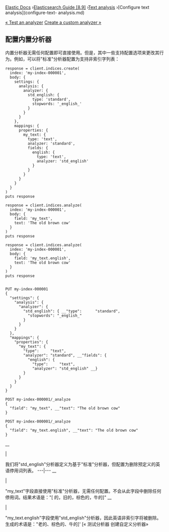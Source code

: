 

[Elastic Docs](/guide/) ›[Elasticsearch Guide [8.9]](index.md) ›[Text
analysis](analysis.md) ›[Configure text analysis](configure-text-
analysis.md)

[« Test an analyzer](test-analyzer.md) [Create a custom analyzer
»](analysis-custom-analyzer.md)

## 配置内置分析器

内置分析器无需任何配置即可直接使用。但是，其中一些支持配置选项来更改其行为。例如，可以将"标准"分析器配置为支持非索引字列表：

    
    
    response = client.indices.create(
      index: 'my-index-000001',
      body: {
        settings: {
          analysis: {
            analyzer: {
              std_english: {
                type: 'standard',
                stopwords: '_english_'
              }
            }
          }
        },
        mappings: {
          properties: {
            my_text: {
              type: 'text',
              analyzer: 'standard',
              fields: {
                english: {
                  type: 'text',
                  analyzer: 'std_english'
                }
              }
            }
          }
        }
      }
    )
    puts response
    
    response = client.indices.analyze(
      index: 'my-index-000001',
      body: {
        field: 'my_text',
        text: 'The old brown cow'
      }
    )
    puts response
    
    response = client.indices.analyze(
      index: 'my-index-000001',
      body: {
        field: 'my_text.english',
        text: 'The old brown cow'
      }
    )
    puts response
    
    
    PUT my-index-000001
    {
      "settings": {
        "analysis": {
          "analyzer": {
            "std_english": { __"type":      "standard",
              "stopwords": "_english_"
            }
          }
        }
      },
      "mappings": {
        "properties": {
          "my_text": {
            "type":     "text",
            "analyzer": "standard", __"fields": {
              "english": {
                "type":     "text",
                "analyzer": "std_english" __}
            }
          }
        }
      }
    }
    
    POST my-index-000001/_analyze
    {
      "field": "my_text", __"text": "The old brown cow"
    }
    
    POST my-index-000001/_analyze
    {
      "field": "my_text.english", __"text": "The old brown cow"
    }

__

|

我们将"std_english"分析器定义为基于"标准"分析器，但配置为删除预定义的英语停用词列表。   ---|---    __

|

"my_text"字段直接使用"标准"分析器，无需任何配置。不会从此字段中删除任何停用词。结果术语是："[ 的，旧的，棕色的，牛的]" __

|

"my_text.english"字段使用"std_english"分析器，因此英语非索引字将被删除。生成的术语是："老的、棕色的、牛的]' [« 测试分析器 创建自定义分析器»